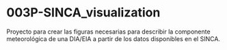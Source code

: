 # 003P-SINCA_visualization

Proyecto para crear las figuras necesarias para describir la componente meteorológica de una DIA/EIA a partir de los datos disponibles en el SINCA.
